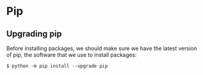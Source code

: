 # Pip

## Upgrading pip

Before installing packages, we should make sure we have the latest version of pip, the software that we use to install packages:

```command-line
$ python -m pip install --upgrade pip
```
